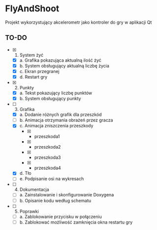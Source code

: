 # FlyAndShoot
 Projekt wykorzystujący akcelerometr jako kontroler do gry w aplikacji Qt

## TO-DO
- [x] 1. System żyć
    - [x] a. Grafika pokazująca aktualną ilość żyć
    - [x] b. System obsługujący aktualną liczbę życia
    - [x] c. Ekran przegranej
    - [x] d. Restart gry
- [x] 2. Punkty
    - [x] a. Tekst pokazujący liczbę punktów
    - [x] b. System obsługujący punkty
- [ ] 3. Grafika
    - [x] a. Dodanie różnych grafik dla przeszkód
    - [ ] b. Animacja otrzymania obrażeń przez gracza
    - [x] c. Animacja zniszczenia przeszkody
        - [x] - przeszkoda1
        - [x] - przeszkoda2
        - [x] - przeszkoda3
        - [x] - przeszkoda4
    - [x] d. Tło 
    - [ ] e. Podpisanie osi na wykresach
- [ ] 4. Dokumentacja
    - [ ] a. Zainstalowanie i skonfigurowanie Doxygena
    - [ ] b. Opisanie kodu według schematu
- [ ] 5. Poprawki
    - [ ] a. Zablokowanie przycisku w połączeniu
    - [ ] b. Zablokować możliwość zamknięcia okna restartu gry
